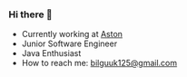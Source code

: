 ### Hi there 👋

- Currently working at [Aston](https://astondevs.ru/)
- Junior Software Engineer
- Java Enthusiast
- How to reach me: [bilguuk125@gmail.com](mailto:bilguuk125@gmail.com)


<!--
**bilguuk124/bilguuk124** is a ✨ _special_ ✨ repository because its `README.md` (this file) appears on your GitHub profile.

Here are some ideas to get you started:

- 🔭 I’m currently working on ...
- 🌱 I’m currently learning ...
- 👯 I’m looking to collaborate on ...
- 🤔 I’m looking for help with ...
- 💬 Ask me about ...
- 📫 How to reach me: ...
- 😄 Pronouns: ...
- ⚡ Fun fact: ...
-->

